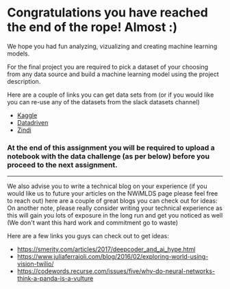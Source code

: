 # Congratulations you have reached the end of the rope! Almost :)
We hope you had fun analyzing, vizualizing and creating machine learning models.

For the final project you are required to pick a dataset of your choosing from any data source and build a machine learning model using the project description.

Here are a couple of links you can get data sets from (or if you would like you can re-use any of the datasets from the slack datasets channel)
- [Kaggle](https://www.kaggle.com/competitions)
- [Datadriven](https://www.drivendata.org/competitions/)
- [Zindi](https://zindi.africa/competitions)

### At the end of this assignment you will be required to upload a notebook with the data challenge (as per below) before you proceed to the next assignment.


---

We also advise you to write a technical blog on your experience (if you would like us to future your articles on the NWiMLDS page please feel free to reach out) here are a couple of great blogs you can check out for ideas:
On another note, please really consider writing your technical experience as this will gain you lots of exposure in the long run and get you noticed as well (We don't want this hard work and commitment go to waste)

Here are a few links you guys can check out to get ideas:
- https://smerity.com/articles/2017/deepcoder_and_ai_hype.html
- https://www.juliaferraioli.com/blog/2016/02/exploring-world-using-vision-twilio/
- https://codewords.recurse.com/issues/five/why-do-neural-networks-think-a-panda-is-a-vulture
